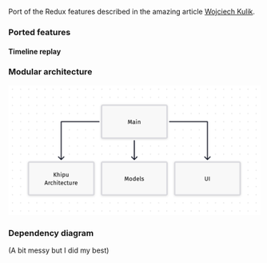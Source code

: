 Port of the Redux features described in the amazing article [Wojciech Kulik](https://wojciechkulik.pl/ios/redux-architecture-and-mind-blowing-features).

### Ported features

#### Timeline replay


### Modular architecture

![](KhipuDemo-Modules.png)

### Dependency diagram

(A bit messy but I did my best)

